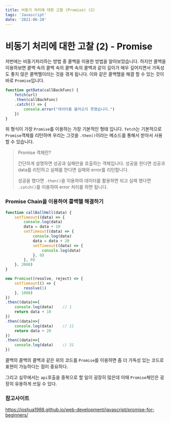 ```yaml
---
title: 비동기 처리에 대한 고찰 (Promise) (2) 
tags: 'Javascript'
date: '2021-06-20'
---
```


# 비동기 처리에 대한 고찰 (2) - Promise

저번에는 비동기처리하는 방법 중 콜백을 이용한 방법을 알아보았습니다. 하지만 콜백을 이용하보면 콜백 속의 콜백 속의 콜백 속의 콜백과 같이 깊이가 매우 깊어지면서 가독성도 좋지 않은 콜백헬이라는 것을 겪게 됩니다. 이와 같은 콜백헬을 해결 할 수 있는 것이 바로 `Promise`입니다.

```javascript
function getData(callBackFunc) {
    fetch(url)
    .then(callBackFunc)
    .catch(() => {
        console.error("데이터를 불러오지 못했습니다.")
    })
}
```

위 형식이 가장 `Promise`를 이용하는 가장 기본적인 형태 입니다. `fetch`는 기본적으로 `Promise`객체를 리턴하며 우리는 그것을 `.then()`이라는 메소드를 통해서 받아서 사용할 수 있습니다.  

>Promise 객체란?
>
>간단하게 설명하면 성공과 실패만을 호출하는 객체입니다. 성공을 한다면 성공과 data를 리턴하고 실패를 한다면 실패와  error를 리턴합니다.
>
>성공을 했다면 `.then()`을 이용하여 데이터를 활용하면 되고 실패 했다면 `.catch()`를 이용하여 error 처리를 하면 됩니다. 

### Promise Chain을 이용하여 콜백헬 해결하기

```javascript
function callBallHell(data) {
    setTimeout((data) => {
        console.log(data)
        data = data + 10
        setTimeout((data) => {
            console.log(data)
            data = data + 20
            setTimeout((data) => {
                console.log(data)
            }, 0)
        }, 0)
    }, 2000)
}
```

```javascript
new Promise((resolve, reject) => {
    setTimeout(() => {
        resolve(1)
    }, 1000)
})
.then((data)=>{
    console.log(data)    // 1
    return data + 10
})
.then((data)=>{
    console.log(data)    // 11
    return data + 20
})
.then((data)=>{
    console.log(data)    // 31
})
```

콜백의 콜백의 콜백과 같은 위의 코드를 `Promise`를 이용하면 좀 더 가독성 있는 코드로 표현이 가능하다는 점이 중요하다.

그리고 실무에서는 `api`호출을 중복으로 할 일이 굉장히 많은데 이때 `Promise`체인은 굉장히 유용하게 쓰일 수 있다.

### 참고사이트

https://joshua1988.github.io/web-development/javascript/promise-for-beginners/

